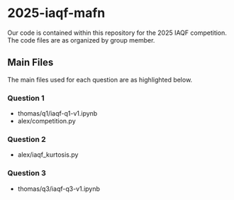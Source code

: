 # 2025-iaqf-mafn
Our code is contained within this repository for the 2025 IAQF competition. The code files are as organized by group member. 

## Main Files

The main files used for each question are as highlighted below.

### Question 1
- thomas/q1/iaqf-q1-v1.ipynb
- alex/competition.py

### Question 2
- alex/iaqf_kurtosis.py
### Question 3
- thomas/q3/iaqf-q3-v1.ipynb
